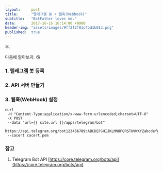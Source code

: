 ```yaml
---
layout:     post
title:      "텔레그램 봇 + 웹훅(Webhook)"
subtitle:   "BotFather loves me."
date:       2017-10-16 18:14:00 +0900
header-img: "assets/images/9ff2f2f01c4bd1b013.png"
published:  true
---
```


우..

다음에 알아보자. :kissing_heart:

### 1. 텔레그램 봇 등록

### 2. API 서버 만들기

### 3. 웹훅(WebHook) 설정

``` shell
curl
 -H "Content-Type:application/x-www-form-urlencoded;charset=UTF-8"
 -X POST
 --data "url={{ site.url }}/apps/telegram/bot"
 https://api.telegram.org/bot123456789:ABCDEFGHIJKLMNOPQRSTUVWXYZabcdefghi/setWebhook
 --cacert cacert.pem
```

### 참고

1. Telegram Bot API [https://core.telegram.org/bots/api](https://core.telegram.org/bots/api)
